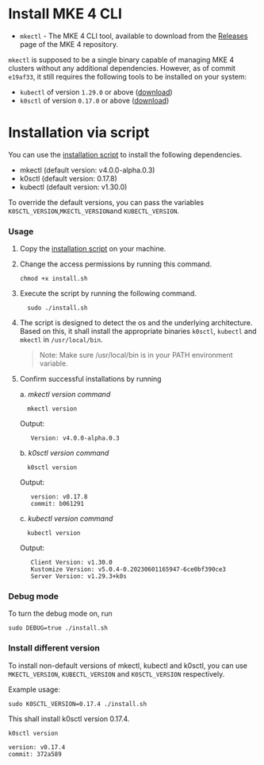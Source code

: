 # Install MKE 4 CLI

- `mkectl` - The MKE 4 CLI tool, available to download from the
  [Releases](https://github.com/MirantisContainers/mke/releases) page of the MKE 4 repository.

`mkectl` is supposed to be a single binary capable of managing MKE 4 clusters without any additional dependencies.
However, as of commit `e19af33`, it still requires the following tools to be installed on your system:

- `kubectl` of version `1.29.0` or above ([download](https://kubernetes.io/docs/tasks/tools/#kubectl))
- `k0sctl` of version `0.17.0` or above ([download](https://github.com/k0sproject/k0sctl/releases))

# Installation via script

You can use the [installation script](./install.sh) to install the following dependencies.
- mkectl (default version: v4.0.0-alpha.0.3)
- k0sctl (default version: 0.17.8)
- kubectl (default version: v1.30.0)

To override the default versions, you can pass the variables `K0SCTL_VERSION`,`MKECTL_VERSION`and `KUBECTL_VERSION`.


### Usage

1. Copy the [installation script](./install.sh) on your machine.

2. Change the access permissions by running this command.
    ```shell
    chmod +x install.sh
    ```

3. Execute the script by running the following command.
    ```shell
      sudo ./install.sh
    ```


4. The script is designed to detect the os and the underlying architecture. Based on this, it shall install the appropriate binaries `k0sctl`, `kubectl` and `mkectl` in `/usr/local/bin`.
   > Note: Make sure /usr/local/bin is in your PATH environment variable.

5. Confirm successful installations by running

   a. _mkectl version command_

    ```shell
      mkectl version
    ```
   Output:
   ```shell
      Version: v4.0.0-alpha.0.3
    ```
   b. _k0sctl version command_
    ```shell
      k0sctl version
    ```
   Output:
   ```shell
      version: v0.17.8
      commit: b061291
    ```
   c. _kubectl version command_
    ```shell
      kubectl version
    ```
   Output:
   ```shell
      Client Version: v1.30.0
      Kustomize Version: v5.0.4-0.20230601165947-6ce0bf390ce3
      Server Version: v1.29.3+k0s
    ```

### Debug mode
To turn the debug mode on, run
```shell
sudo DEBUG=true ./install.sh
```

### Install different version
To install non-default versions of mkectl, kubectl and k0sctl, you can use `MKECTL_VERSION`, `KUBECTL_VERSION` and `K0SCTL_VERSION` respectively.

Example usage:
```shell
sudo K0SCTL_VERSION=0.17.4 ./install.sh
```

This shall install k0sctl version 0.17.4.
```shell
k0sctl version

version: v0.17.4
commit: 372a589
```
